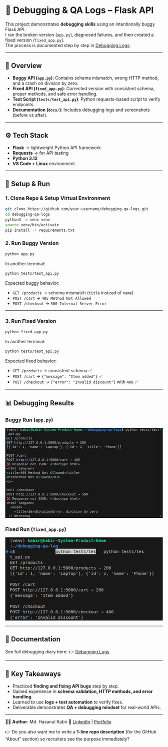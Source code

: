 # 🐞 Debugging & QA Logs – Flask API

This project demonstrates **debugging skills** using an intentionally buggy Flask API.  
I ran the broken version (`app.py`), diagnosed failures, and then created a fixed version (`fixed_app.py`).  
The process is documented step by step in [Debugging Logs](./docs/debugging_logs.md).  

---

## 📌 Overview
- **Buggy API (`app.py`)**: Contains schema mismatch, wrong HTTP method, and a crash on division by zero.  
- **Fixed API (`fixed_app.py`)**: Corrected version with consistent schema, proper methods, and safe error handling.  
- **Test Script (`tests/test_api.py`)**: Python requests-based script to verify endpoints.  
- **Documentation (`docs/`)**: Includes debugging logs and screenshots (before vs after).  

---

## ⚙️ Tech Stack
- **Flask** → lightweight Python API framework  
- **Requests** → for API testing  
- **Python 3.12**  
- **VS Code + Linux** environment  

---

## 🚀 Setup & Run

### 1. Clone Repo & Setup Virtual Environment
```bash
git clone https://github.com/your-username/debugging-qa-logs.git
cd debugging-qa-logs
python3 -m venv venv
source venv/bin/activate
pip install -r requirements.txt
````

### 2. Run Buggy Version

```bash
python app.py
```

In another terminal:

```bash
python tests/test_api.py
```

Expected buggy behavior:

* `GET /products` → schema mismatch (`title` instead of `name`)
* `POST /cart` → `405 Method Not Allowed`
* `POST /checkout` → `500 Internal Server Error`

---

### 3. Run Fixed Version

```bash
python fixed_app.py
```

In another terminal:

```bash
python tests/test_api.py
```

Expected fixed behavior:

* `GET /products` → consistent schema ✅
* `POST /cart` → `{"message": "Item added"}` ✅
* `POST /checkout` → `{"error": "Invalid discount"}` with `400` ✅

---

## 📊 Debugging Results

### Buggy Run (`app.py`)

![Buggy Run](./docs/buggy_run.png)

### Fixed Run (`fixed_app.py`)

![Fixed Run](./docs/fixed_run.png)

---

## 📖 Documentation

See full debugging diary here:
👉 [Debugging Logs](./docs/debugging_logs.md)

---

## 🎯 Key Takeaways

* Practiced **finding and fixing API bugs** step by step.
* Gained experience in **schema validation, HTTP methods, and error handling**.
* Learned to use **logs + test automation** to verify fixes.
* Deliverable demonstrates **QA + debugging mindset** for real-world APIs.

---

👨‍💻 **Author**: Md. Hasanul Kabir
🔗 [LinkedIn](https://linkedin.com/in/hasanulkabir_md) | [Portfolio](https://your-portfolio.com)

👉 Do you also want me to write a **1-line repo description** (for the GitHub “About” section) so recruiters see the purpose immediately?
```


